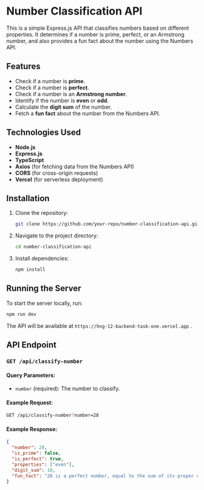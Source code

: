 # Number Classification API

This is a simple Express.js API that classifies numbers based on different properties. It determines if a number is prime, perfect, or an Armstrong number, and also provides a fun fact about the number using the Numbers API.

## Features
- Check if a number is **prime**.
- Check if a number is **perfect**.
- Check if a number is an **Armstrong number**.
- Identify if the number is **even** or **odd**.
- Calculate the **digit sum** of the number.
- Fetch a **fun fact** about the number from the Numbers API.

## Technologies Used
- **Node.js**
- **Express.js**
- **TypeScript**
- **Axios** (for fetching data from the Numbers API)
- **CORS** (for cross-origin requests)
- **Vercel** (for serverless deployment)

## Installation

1. Clone the repository:
   ```sh
   git clone https://github.com/your-repo/number-classification-api.git
   ```
2. Navigate to the project directory:
   ```sh
   cd number-classification-api
   ```
3. Install dependencies:
   ```sh
   npm install
   ```

## Running the Server

To start the server locally, run:
```sh
npm run dev
```

The API will be available at `https://hng-12-backend-task-one.vercel.app` .

## API Endpoint

### `GET /api/classify-number`

#### Query Parameters:
- `number` (required): The number to classify.

#### Example Request:
```sh
GET /api/classify-number?number=28
```

#### Example Response:
```json
{
  "number": 28,
  "is_prime": false,
  "is_perfect": true,
  "properties": ["even"],
  "digit_sum": 10,
  "fun_fact": "28 is a perfect number, equal to the sum of its proper divisors."
}
```
